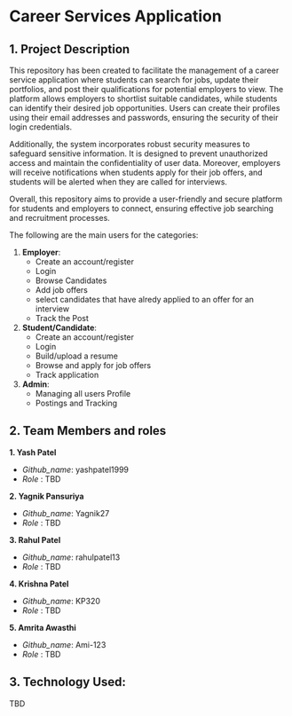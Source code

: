 # Career Services Application
## 1. Project Description

This repository has been created to facilitate the management of a career service application where students can search for jobs, update their portfolios, and post their qualifications for potential employers to view. The platform allows employers to shortlist suitable candidates, while students can identify their desired job opportunities. Users can create their profiles using their email addresses and passwords, ensuring the security of their login credentials.

Additionally, the system incorporates robust security measures to safeguard sensitive information. It is designed to prevent unauthorized access and maintain the confidentiality of user data. Moreover, employers will receive notifications when students apply for their job offers, and students will be alerted when they are called for interviews.

Overall, this repository aims to provide a user-friendly and secure platform for students and employers to connect, ensuring effective job searching and recruitment processes.

The following are the main users for the categories:
1. **Employer**:
   - Create an account/register
   - Login
   - Browse Candidates
   - Add job offers
   - select candidates that have alredy applied to an offer for an interview
   - Track the Post
2. **Student/Candidate**:
   - Create an account/register
   - Login
   - Build/upload a resume
   - Browse and apply for job offers
   - Track application
3. **Admin**:
   - Managing all users Profile
   - Postings and Tracking

## 2. Team Members and roles

**1. Yash Patel**
   - _Github_name_: yashpatel1999
   - _Role_ : TBD

**2. Yagnik Pansuriya**
   - _Github_name_: Yagnik27
   - _Role_ : TBD

**3. Rahul Patel**
   - _Github_name_: rahulpatel13
   - _Role_ : TBD

**4. Krishna Patel**
   - _Github_name_: KP320
   - _Role_ : TBD

**5. Amrita Awasthi**
   - _Github_name_: Ami-123
   - _Role_ : TBD


## 3. Technology Used:
TBD
